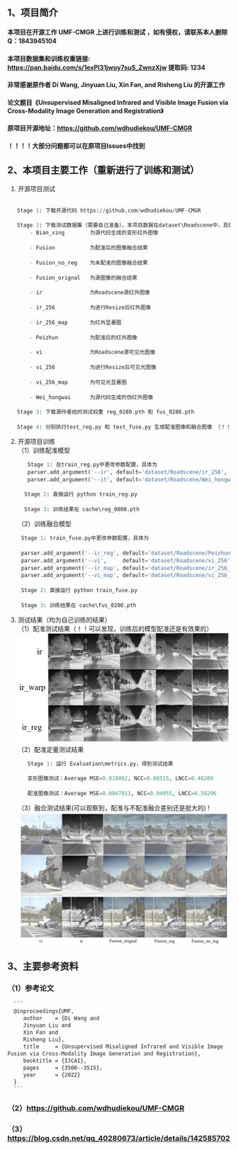 ## 1、项目简介


#### 本项目在开源工作 UMF-CMGR 上进行训练和测试 ，如有侵权，请联系本人删除 Q：1843945104

#### 本项目数据集和训练权重链接: https://pan.baidu.com/s/1exPI31jwuy7suS_ZwnzXjw 提取码: 1234

#### 非常感谢原作者 Di Wang, Jinyuan Liu, Xin Fan, and Risheng Liu  的开源工作

#### 论文题目《Unsupervised Misaligned Infrared and Visible Image Fusion via Cross-Modality Image Generation and Registration》

#### 原项目开源地址：https://github.com/wdhudiekou/UMF-CMGR

#### ！！！！大部分问题都可以在原项目Issues中找到

## 2、本项目主要工作（重新进行了训练和测试）

   1. 开源项目测试
   ```python

      Stage 1: 下载开源代码 https://github.com/wdhudiekou/UMF-CMGR

      Stage 2: 下载测试数据集（需要自己准备），本项目数据在dataset\Roadscene中，具体结构为
          - Bian_xing        为源代码生成的变形红外图像

          - Fusion           为配准后的图像融合结果

          - Fusion_no_reg    为未配准的图像融合结果

          - Fusion_orignal   为源图像的融合结果

          - ir               为Roadscene源红外图像

          - ir_256           为进行Resize后红外图像

          - ir_256_map       为红外显著图

          - Peizhun          为配准后的红外图像

          - vi               为Roadscene源可见光图像

          - vi_256           为进行Resize后可见光图像

          - vi_256_map       为可见光显著图

          - Wei_hongwai      为源代码生成的伪红外图像
      
      Stage 3: 下载源作者给的测试权重 reg_0280.pth 和 fus_0280.pth

      Stage 4: 分别执行test_reg.py 和 test_fuse.py 生成配准图像和融合图像 （！！注意：本项目中给的配准结果和融合结果为自己训练后的权重文件，非原作者给的预训练权重）.
```
   2. 开源项目训练  
        （1）训练配准模型  
        ```python
           Stage 1: 在train_reg.py中更改参数配置，具体为
           parser.add_argument('--ir', default='dataset/Roadscene/ir_256', type=pathlib.Path) # 源红外图像
           parser.add_argument('--it', default='dataset/Roadscene/Wei_hongwai/rgb2ir_paired_Road_edge_pretrained/test_latest/images', type=pathlib.Path) # 伪红外图像

          Stage 2: 直接运行 python train_reg.py

          Stage 3: 训练结果在 cache\reg_0800.pth
       ```

       （2）训练融合模型  
       
         ```python
          Stage 1: train_fuse.py中更改参数配置，具体为

          parser.add_argument('--ir_reg', default='dataset/Roadscene/Peizhun/ir_reg', type=pathlib.Path) # 配准后的红外图像
          parser.add_argument('--vi',     default='dataset/Roadscene/vi_256', type=pathlib.Path) # 源红外图像
          parser.add_argument('--ir_map', default='dataset/Roadscene/ir_256_map', type=pathlib.Path)
          parser.add_argument('--vi_map', default='dataset/Roadscene/vi_256_map', type=pathlib.Path)

          Stage 2: 直接运行 python train_fuse.py

          Stage 3: 训练结果在 cache\fus_0200.pth

         ```

   3. 测试结果（均为自己训练的结果）  
       （1）配准测试结果（！！可以发现，训练后的模型配准还是有效果的）
       ![Fig\peizhun.png](https://github.com/HaodeShi/UMF-CMGR-retrain-and-test/blob/main/Fig/peizhun.png)  
       （2）配准定量测试结果
         ```python
            Stage 1: 运行 Evaluation\metrics.py，得到测试结果

            变形图像测试：Average MSE=0.010862, NCC=0.88515, LNCC=0.46209

            配准图像测试：Average MSE=0.0047011, NCC=0.94955, LNCC=0.58296
         ```

      （3）融合测试结果(可以观察到，配准与不配准融合差别还是挺大的)
       !![Fig\ronghe.png](https://github.com/HaodeShi/UMF-CMGR-retrain-and-test/blob/main/Fig/ronghe.png)  


## 3、主要参考资料  
### （1）参考论文
      ```
      @inproceedings{UMF,
         author    = {Di Wang and
         Jinyuan Liu and
         Xin Fan and
         Risheng Liu},
         title     = {Unsupervised Misaligned Infrared and Visible Image Fusion via Cross-Modality Image Generation and Registration},
         booktitle = {IJCAI},
         pages     = {3508--3515},
         year      = {2022}
      }
      ```

### （2）https://github.com/wdhudiekou/UMF-CMGR

### （3）https://blog.csdn.net/qq_40280673/article/details/142585702
